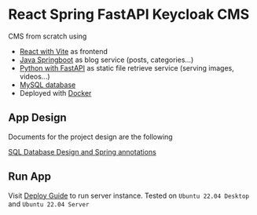 # React Spring FastAPI Keycloak CMS

CMS from scratch using 
  - [React with Vite](https://vitejs.dev/) as frontend
  - [Java Springboot](https://spring.io/projects/spring-boot) as blog service (posts, categories...)
  - [Python with FastAPI](https://fastapi.tiangolo.com/) as static file retrieve service (serving images, videos...)
  - [MySQL database](https://www.mysql.com/)
  - Deployed with [Docker](https://www.docker.com/)

## App Design

Documents for the project design are the following

[SQL Database Design and Spring annotations](./docs/design/DB-Design.md)

## Run App

Visit [Deploy Guide](./docs/Deploy.md) to run server instance. Tested on `Ubuntu 22.04 Desktop` and `Ubuntu 22.04 Server`